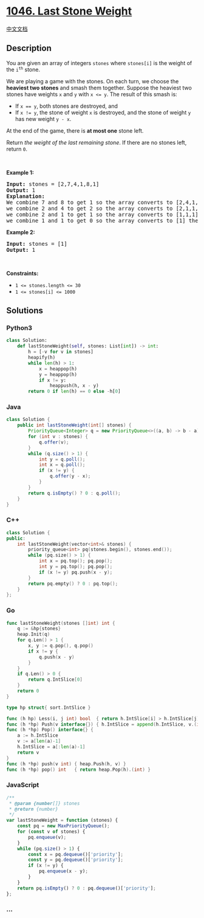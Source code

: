 # [1046. Last Stone Weight](https://leetcode.com/problems/last-stone-weight)

[中文文档](/solution/1000-1099/1046.Last%20Stone%20Weight/README.md)

## Description

<p>You are given an array of integers <code>stones</code> where <code>stones[i]</code> is the weight of the <code>i<sup>th</sup></code> stone.</p>

<p>We are playing a game with the stones. On each turn, we choose the <strong>heaviest two stones</strong> and smash them together. Suppose the heaviest two stones have weights <code>x</code> and <code>y</code> with <code>x &lt;= y</code>. The result of this smash is:</p>

<ul>
	<li>If <code>x == y</code>, both stones are destroyed, and</li>
	<li>If <code>x != y</code>, the stone of weight <code>x</code> is destroyed, and the stone of weight <code>y</code> has new weight <code>y - x</code>.</li>
</ul>

<p>At the end of the game, there is <strong>at most one</strong> stone left.</p>

<p>Return <em>the weight of the last remaining stone</em>. If there are no stones left, return <code>0</code>.</p>

<p>&nbsp;</p>
<p><strong class="example">Example 1:</strong></p>

<pre>
<strong>Input:</strong> stones = [2,7,4,1,8,1]
<strong>Output:</strong> 1
<strong>Explanation:</strong> 
We combine 7 and 8 to get 1 so the array converts to [2,4,1,1,1] then,
we combine 2 and 4 to get 2 so the array converts to [2,1,1,1] then,
we combine 2 and 1 to get 1 so the array converts to [1,1,1] then,
we combine 1 and 1 to get 0 so the array converts to [1] then that&#39;s the value of the last stone.
</pre>

<p><strong class="example">Example 2:</strong></p>

<pre>
<strong>Input:</strong> stones = [1]
<strong>Output:</strong> 1
</pre>

<p>&nbsp;</p>
<p><strong>Constraints:</strong></p>

<ul>
	<li><code>1 &lt;= stones.length &lt;= 30</code></li>
	<li><code>1 &lt;= stones[i] &lt;= 1000</code></li>
</ul>

## Solutions

<!-- tabs:start -->

### **Python3**

```python
class Solution:
    def lastStoneWeight(self, stones: List[int]) -> int:
        h = [-v for v in stones]
        heapify(h)
        while len(h) > 1:
            x = heappop(h)
            y = heappop(h)
            if x != y:
                heappush(h, x - y)
        return 0 if len(h) == 0 else -h[0]
```

### **Java**

```java
class Solution {
    public int lastStoneWeight(int[] stones) {
        PriorityQueue<Integer> q = new PriorityQueue<>((a, b) -> b - a);
        for (int v : stones) {
            q.offer(v);
        }
        while (q.size() > 1) {
            int y = q.poll();
            int x = q.poll();
            if (x != y) {
                q.offer(y - x);
            }
        }
        return q.isEmpty() ? 0 : q.poll();
    }
}
```

### **C++**

```cpp
class Solution {
public:
    int lastStoneWeight(vector<int>& stones) {
        priority_queue<int> pq(stones.begin(), stones.end());
        while (pq.size() > 1) {
            int x = pq.top(); pq.pop();
            int y = pq.top(); pq.pop();
            if (x != y) pq.push(x - y);
        }
        return pq.empty() ? 0 : pq.top();
    }
};
```

### **Go**

```go
func lastStoneWeight(stones []int) int {
	q := &hp{stones}
	heap.Init(q)
	for q.Len() > 1 {
		x, y := q.pop(), q.pop()
		if x != y {
			q.push(x - y)
		}
	}
	if q.Len() > 0 {
		return q.IntSlice[0]
	}
	return 0
}

type hp struct{ sort.IntSlice }

func (h hp) Less(i, j int) bool  { return h.IntSlice[i] > h.IntSlice[j] }
func (h *hp) Push(v interface{}) { h.IntSlice = append(h.IntSlice, v.(int)) }
func (h *hp) Pop() interface{} {
	a := h.IntSlice
	v := a[len(a)-1]
	h.IntSlice = a[:len(a)-1]
	return v
}
func (h *hp) push(v int) { heap.Push(h, v) }
func (h *hp) pop() int   { return heap.Pop(h).(int) }
```

### **JavaScript**

```js
/**
 * @param {number[]} stones
 * @return {number}
 */
var lastStoneWeight = function (stones) {
    const pq = new MaxPriorityQueue();
    for (const v of stones) {
        pq.enqueue(v);
    }
    while (pq.size() > 1) {
        const x = pq.dequeue()['priority'];
        const y = pq.dequeue()['priority'];
        if (x != y) {
            pq.enqueue(x - y);
        }
    }
    return pq.isEmpty() ? 0 : pq.dequeue()['priority'];
};
```

### **...**

```

```

<!-- tabs:end -->
